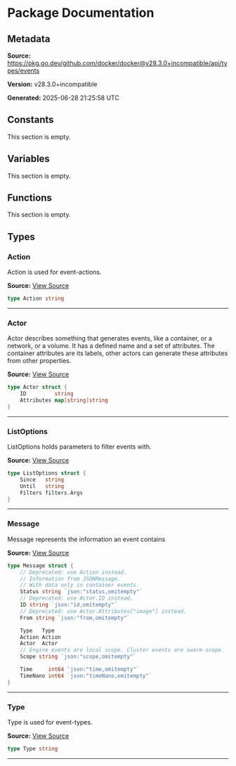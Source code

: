 # Package Documentation

## Metadata

**Source:** https://pkg.go.dev/github.com/docker/docker@v28.3.0+incompatible/api/types/events

**Version:** v28.3.0+incompatible

**Generated:** 2025-06-28 21:25:58 UTC

## Constants

This section is empty.

## Variables

This section is empty.

## Functions

This section is empty.

## Types

### Action

Action is used for event-actions.

**Source:** [View Source](https://github.com/docker/docker/blob/v28.3.0/api/types/events/events.go#L24)  

```go
type Action string
```

---

### Actor

Actor describes something that generates events,
like a container, or a network, or a volume.
It has a defined name and a set of attributes.
The container attributes are its labels, other actors
can generate these attributes from other properties.

**Source:** [View Source](https://github.com/docker/docker/blob/v28.3.0/api/types/events/events.go#L108)  

```go
type Actor struct {
	ID         string
	Attributes map[string]string
}
```

---

### ListOptions

ListOptions holds parameters to filter events with.

**Source:** [View Source](https://github.com/docker/docker/blob/v28.3.0/api/types/events/events.go#L135)  

```go
type ListOptions struct {
	Since   string
	Until   string
	Filters filters.Args
}
```

---

### Message

Message represents the information an event contains

**Source:** [View Source](https://github.com/docker/docker/blob/v28.3.0/api/types/events/events.go#L114)  

```go
type Message struct {
	// Deprecated: use Action instead.
	// Information from JSONMessage.
	// With data only in container events.
	Status string `json:"status,omitempty"`
	// Deprecated: use Actor.ID instead.
	ID string `json:"id,omitempty"`
	// Deprecated: use Actor.Attributes["image"] instead.
	From string `json:"from,omitempty"`

	Type   Type
	Action Action
	Actor  Actor
	// Engine events are local scope. Cluster events are swarm scope.
	Scope string `json:"scope,omitempty"`

	Time     int64 `json:"time,omitempty"`
	TimeNano int64 `json:"timeNano,omitempty"`
}
```

---

### Type

Type is used for event-types.

**Source:** [View Source](https://github.com/docker/docker/blob/v28.3.0/api/types/events/events.go#L6)  

```go
type Type string
```

---


